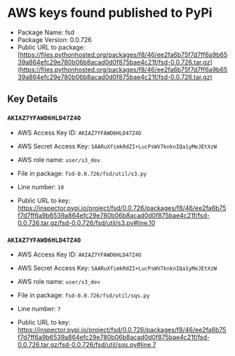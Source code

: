 # AWS keys found published to PyPi

* Package Name: fsd
* Package Version: 0.0.726
* Public URL to package: [https://files.pythonhosted.org/packages/f8/46/ee2fa6b75f7d7ff6a9b6539a864efc29e780b06b8acad0d0f875bae4c21f/fsd-0.0.726.tar.gz](https://files.pythonhosted.org/packages/f8/46/ee2fa6b75f7d7ff6a9b6539a864efc29e780b06b8acad0d0f875bae4c21f/fsd-0.0.726.tar.gz)

## Key Details

### `AKIAZ7YFAWD6HLD47Z4O`

* AWS Access Key ID: `AKIAZ7YFAWD6HLD47Z4O`
* AWS Secret Access Key: `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` 
* AWS role name: `user/s3_dev`
* File in package: `fsd-0.0.726/fsd/util/s3.py`
* Line number: `10`

* Public URL to key: https://inspector.pypi.io/project/fsd/0.0.726/packages/f8/46/ee2fa6b75f7d7ff6a9b6539a864efc29e780b06b8acad0d0f875bae4c21f/fsd-0.0.726.tar.gz/fsd-0.0.726/fsd/util/s3.py#line.10



### `AKIAZ7YFAWD6HLD47Z4O`

* AWS Access Key ID: `AKIAZ7YFAWD6HLD47Z4O`
* AWS Secret Access Key: `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` 
* AWS role name: `user/s3_dev`
* File in package: `fsd-0.0.726/fsd/util/sqs.py`
* Line number: `7`

* Public URL to key: https://inspector.pypi.io/project/fsd/0.0.726/packages/f8/46/ee2fa6b75f7d7ff6a9b6539a864efc29e780b06b8acad0d0f875bae4c21f/fsd-0.0.726.tar.gz/fsd-0.0.726/fsd/util/sqs.py#line.7


